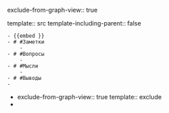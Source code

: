 exclude-from-graph-view::  true

template:: src
template-including-parent:: false

	- {{embed }}
	- # #Заметки
		-
	- # #Вопросы
		-
	- # #Мысли
		-
	- # #Выводы
	-
- exclude-from-graph-view:: true
  template:: exclude
-
